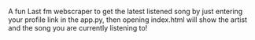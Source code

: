 A fun Last fm webscraper to get the latest listened song by just entering your
profile link in the app.py, then opening index.html will show the artist and 
the song you are currently listening to!
